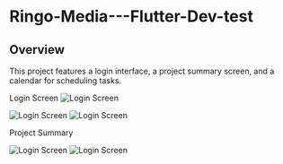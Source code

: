 # Ringo-Media---Flutter-Dev-test


## Overview
This project features a login interface, a project summary screen, and a calendar for scheduling tasks.

 Login Screen 
<img src="assets/login1.png" alt="Login Screen" >


<img src="assets/login3.png" alt="Login Screen" >


<img src="assets/login2.png" alt="Login Screen" >


 Project Summary
 
 <img src="assets/projectSummary.png" alt="Login Screen" >



 
 <img src="assets/Calenderpng.png" alt="Login Screen" >





